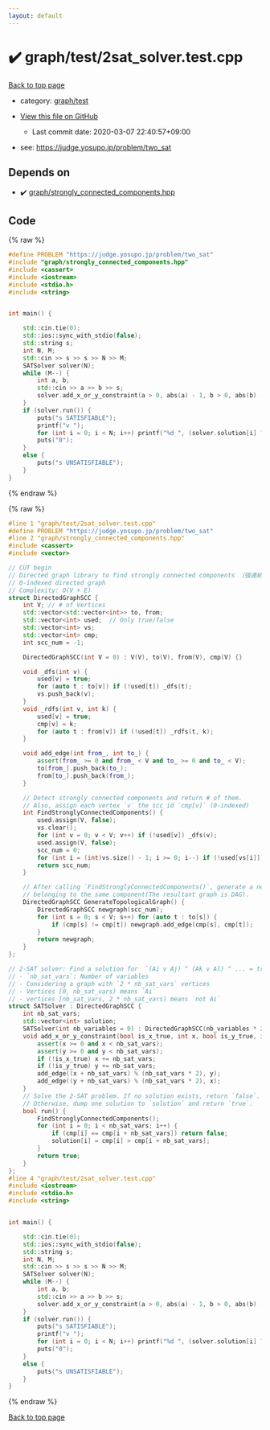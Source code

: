 ```yaml
---
layout: default
---
```


<!-- mathjax config similar to math.stackexchange -->
<script type="text/javascript" async
  src="https://cdnjs.cloudflare.com/ajax/libs/mathjax/2.7.5/MathJax.js?config=TeX-MML-AM_CHTML">
</script>
<script type="text/x-mathjax-config">
  MathJax.Hub.Config({
    TeX: { equationNumbers: { autoNumber: "AMS" }},
    tex2jax: {
      inlineMath: [ ['$','$'] ],
      processEscapes: true
    },
    "HTML-CSS": { matchFontHeight: false },
    displayAlign: "left",
    displayIndent: "2em"
  });
</script>

<script type="text/javascript" src="https://cdnjs.cloudflare.com/ajax/libs/jquery/3.4.1/jquery.min.js"></script>
<script src="https://cdn.jsdelivr.net/npm/jquery-balloon-js@1.1.2/jquery.balloon.min.js" integrity="sha256-ZEYs9VrgAeNuPvs15E39OsyOJaIkXEEt10fzxJ20+2I=" crossorigin="anonymous"></script>
<script type="text/javascript" src="../../../assets/js/copy-button.js"></script>
<link rel="stylesheet" href="../../../assets/css/copy-button.css" />


# :heavy_check_mark: graph/test/2sat_solver.test.cpp

<a href="../../../index.html">Back to top page</a>

* category: <a href="../../../index.html#cb3e5c672d961db00b76e36ddf5c068a">graph/test</a>
* <a href="{{ site.github.repository_url }}/blob/master/graph/test/2sat_solver.test.cpp">View this file on GitHub</a>
    - Last commit date: 2020-03-07 22:40:57+09:00


* see: <a href="https://judge.yosupo.jp/problem/two_sat">https://judge.yosupo.jp/problem/two_sat</a>


## Depends on

* :heavy_check_mark: <a href="../../../library/graph/strongly_connected_components.hpp.html">graph/strongly_connected_components.hpp</a>


## Code

<a id="unbundled"></a>
{% raw %}
```cpp
#define PROBLEM "https://judge.yosupo.jp/problem/two_sat"
#include "graph/strongly_connected_components.hpp"
#include <cassert>
#include <iostream>
#include <stdio.h>
#include <string>


int main() {

    std::cin.tie(0);
    std::ios::sync_with_stdio(false);
    std::string s;
    int N, M;
    std::cin >> s >> s >> N >> M;
    SATSolver solver(N);
    while (M--) {
        int a, b;
        std::cin >> a >> b >> s;
        solver.add_x_or_y_constraint(a > 0, abs(a) - 1, b > 0, abs(b) - 1);
    }
    if (solver.run()) {
        puts("s SATISFIABLE");
        printf("v ");
        for (int i = 0; i < N; i++) printf("%d ", (solver.solution[i] ? 1 : -1) * (i + 1));
        puts("0");
    }
    else {
        puts("s UNSATISFIABLE");
    }
}

```
{% endraw %}

<a id="bundled"></a>
{% raw %}
```cpp
#line 1 "graph/test/2sat_solver.test.cpp"
#define PROBLEM "https://judge.yosupo.jp/problem/two_sat"
#line 2 "graph/strongly_connected_components.hpp"
#include <cassert>
#include <vector>

// CUT begin
// Directed graph library to find strongly connected components （強連結成分分解）
// 0-indexed directed graph
// Complexity: O(V + E)
struct DirectedGraphSCC {
    int V; // # of Vertices
    std::vector<std::vector<int>> to, from;
    std::vector<int> used;  // Only true/false
    std::vector<int> vs;
    std::vector<int> cmp;
    int scc_num = -1;

    DirectedGraphSCC(int V = 0) : V(V), to(V), from(V), cmp(V) {}

    void _dfs(int v) {
        used[v] = true;
        for (auto t : to[v]) if (!used[t]) _dfs(t);
        vs.push_back(v);
    }
    void _rdfs(int v, int k) {
        used[v] = true;
        cmp[v] = k;
        for (auto t : from[v]) if (!used[t]) _rdfs(t, k);
    }

    void add_edge(int from_, int to_) {
        assert(from_ >= 0 and from_ < V and to_ >= 0 and to_ < V);
        to[from_].push_back(to_);
        from[to_].push_back(from_);
    }

    // Detect strongly connected components and return # of them.
    // Also, assign each vertex `v` the scc id `cmp[v]` (0-indexed)
    int FindStronglyConnectedComponents() {
        used.assign(V, false);
        vs.clear();
        for (int v = 0; v < V; v++) if (!used[v]) _dfs(v);
        used.assign(V, false);
        scc_num = 0;
        for (int i = (int)vs.size() - 1; i >= 0; i--) if (!used[vs[i]]) _rdfs(vs[i], scc_num++);
        return scc_num;
    }

    // After calling `FindStronglyConnectedComponents()`, generate a new graph by uniting all vertices
    // belonging to the same component(The resultant graph is DAG).
    DirectedGraphSCC GenerateTopologicalGraph() {
        DirectedGraphSCC newgraph(scc_num);
        for (int s = 0; s < V; s++) for (auto t : to[s]) {
            if (cmp[s] != cmp[t]) newgraph.add_edge(cmp[s], cmp[t]);
        }
        return newgraph;
    }
};

// 2-SAT solver: Find a solution for  `(Ai v Aj) ^ (Ak v Al) ^ ... = true`
// - `nb_sat_vars`: Number of variables
// - Considering a graph with `2 * nb_sat_vars` vertices
// - Vertices [0, nb_sat_vars) means `Ai`
// - vertices [nb_sat_vars, 2 * nb_sat_vars) means `not Ai`
struct SATSolver : DirectedGraphSCC {
    int nb_sat_vars;
    std::vector<int> solution;
    SATSolver(int nb_variables = 0) : DirectedGraphSCC(nb_variables * 2), nb_sat_vars(nb_variables), solution(nb_sat_vars) {}
    void add_x_or_y_constraint(bool is_x_true, int x, bool is_y_true, int y) {
        assert(x >= 0 and x < nb_sat_vars);
        assert(y >= 0 and y < nb_sat_vars);
        if (!is_x_true) x += nb_sat_vars;
        if (!is_y_true) y += nb_sat_vars;
        add_edge((x + nb_sat_vars) % (nb_sat_vars * 2), y);
        add_edge((y + nb_sat_vars) % (nb_sat_vars * 2), x);
    }
    // Solve the 2-SAT problem. If no solution exists, return `false`.
    // Otherwise, dump one solution to `solution` and return `true`.
    bool run() {
        FindStronglyConnectedComponents();
        for (int i = 0; i < nb_sat_vars; i++) {
            if (cmp[i] == cmp[i + nb_sat_vars]) return false;
            solution[i] = cmp[i] > cmp[i + nb_sat_vars];
        }
        return true;
    }
};
#line 4 "graph/test/2sat_solver.test.cpp"
#include <iostream>
#include <stdio.h>
#include <string>


int main() {

    std::cin.tie(0);
    std::ios::sync_with_stdio(false);
    std::string s;
    int N, M;
    std::cin >> s >> s >> N >> M;
    SATSolver solver(N);
    while (M--) {
        int a, b;
        std::cin >> a >> b >> s;
        solver.add_x_or_y_constraint(a > 0, abs(a) - 1, b > 0, abs(b) - 1);
    }
    if (solver.run()) {
        puts("s SATISFIABLE");
        printf("v ");
        for (int i = 0; i < N; i++) printf("%d ", (solver.solution[i] ? 1 : -1) * (i + 1));
        puts("0");
    }
    else {
        puts("s UNSATISFIABLE");
    }
}

```
{% endraw %}

<a href="../../../index.html">Back to top page</a>

